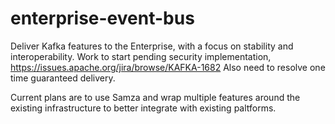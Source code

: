 # enterprise-event-bus
Deliver Kafka features to the Enterprise, with a focus on stability and interoperability. 
Work to start pending security implementation, https://issues.apache.org/jira/browse/KAFKA-1682
Also need to resolve one time guaranteed delivery.

Current plans are to use Samza and wrap multiple features around the existing infrastructure to better integrate with existing paltforms.
